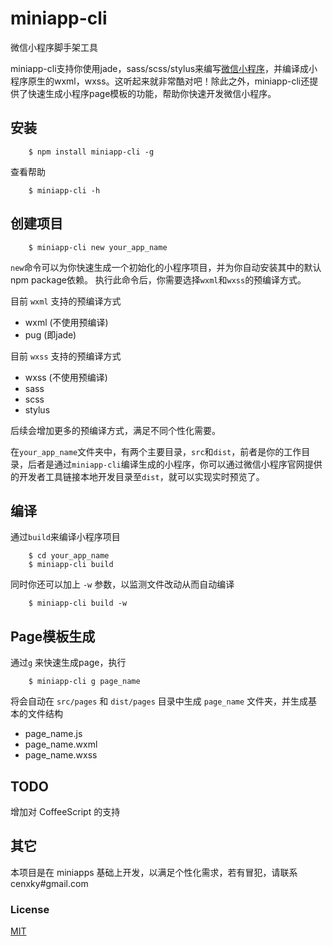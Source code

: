 # miniapp-cli
微信小程序脚手架工具

miniapp-cli支持你使用jade，sass/scss/stylus来编写[微信小程序](https://mp.weixin.qq.com/cgi-bin/wx)，并编译成小程序原生的wxml，wxss。这听起来就非常酷对吧！除此之外，miniapp-cli还提供了快速生成小程序page模板的功能，帮助你快速开发微信小程序。

## 安装
```
    $ npm install miniapp-cli -g
```
查看帮助
```
    $ miniapp-cli -h
```

## 创建项目
```
    $ miniapp-cli new your_app_name
```

`new`命令可以为你快速生成一个初始化的小程序项目，并为你自动安装其中的默认npm package依赖。
执行此命令后，你需要选择`wxml`和`wxss`的预编译方式。

目前 `wxml` 支持的预编译方式
- wxml (不使用预编译)
- pug (即jade)

目前 `wxss` 支持的预编译方式
- wxss (不使用预编译)
- sass
- scss
- stylus

后续会增加更多的预编译方式，满足不同个性化需要。

在`your_app_name`文件夹中，有两个主要目录，`src`和`dist`，前者是你的工作目录，后者是通过`miniapp-cli`编译生成的小程序，你可以通过微信小程序官网提供的开发者工具链接本地开发目录至`dist`，就可以实现实时预览了。

## 编译
通过`build`来编译小程序项目
```
    $ cd your_app_name
    $ miniapp-cli build
```
同时你还可以加上 `-w` 参数，以监测文件改动从而自动编译
```
    $ miniapp-cli build -w
```

## Page模板生成
通过`g` 来快速生成page，执行
```
    $ miniapp-cli g page_name
```
将会自动在 `src/pages` 和 `dist/pages` 目录中生成 `page_name` 文件夹，并生成基本的文件结构
- page_name.js
- page_name.wxml
- page_name.wxss

## TODO

增加对 CoffeeScript 的支持

## 其它
本项目是在 miniapps 基础上开发，以满足个性化需求，若有冒犯，请联系 cenxky#gmail.com

### License

[MIT](http://opensource.org/licenses/MIT)

